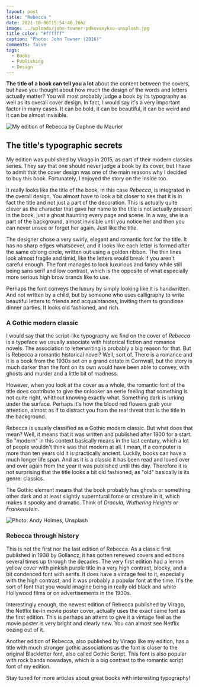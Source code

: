 ```yaml
---
layout: post
title: "Rebecca "
date: 2021-10-06T15:54:46.266Z
image: ../uploads/john-towner-pdkovuxykxu-unsplash.jpg
title_color: "#ffffff"
caption: "Photo: John Towner (2016)"
comments: false
tags:
  - Books
  - Publishing
  - Design
---
```

**The title of a book can tell you a lot** about the content between the covers, but have you thought about how much the design of the words and letters actually matter? You will most probably judge a book by its typography as well as its overall cover design. In fact, I would say it's a very important factor in many cases. It can be bold, it can be beautiful, it can be weird and it can be almost invisible. 

![My edition of Rebecca by Daphne du Maurier](../uploads/img_2384.jpg "My copy of Rebecca by Daphne du Maurier")

## The title's typographic secrets

My edition was published by Virago in 2015, as part of their modern classics series. They say that one should never judge a book by its cover, but I have to admit that the cover design was one of the main reasons why I decided to buy this book. Fortunately, I enjoyed the story on the inside too. 

It really looks like the title of the book, in this case *Rebecca*, is integrated in the overall design. You almost have to look a bit closer to see that it is in fact the title and not just a part of the decoration. This is actually quite clever as the character that gave her name to the title is not actually present in the book, just a ghost haunting every page and scene. In a way, she is a part of the background, almost invisible until you notice her and then you can never unsee or forget her again. Just like the title. 

The designer chose a very swirly, elegant and romantic font for the title. It has no sharp edges whatsoever, and it looks like each letter is formed after the same oblong circle, written out using a golden ribbon. The thin lines look almost fragile and timid, like the letters would break if you aren't careful enough. The font manages to look luxurious and fancy while still being sans serif and low contrast, which is the opposite of what especially more serious high brow brands like to use. 

Perhaps the font conveys the luxury by simply looking like it is handwritten. And not written by a child, but by someone who uses calligraphy to write beautiful letters to friends and acquaintances, inviting them to grandiose dinner parties. It looks old fashioned, and rich. 



### A Gothic modern classic

I would say that the script-like typography we find on the cover of *Rebecca* is a typeface we usually associate with historical fiction and romance novels. The association to letterwriting is probably a big reason for that. But is Rebecca a romantic historical novel? Well, sort of. There is a romance and it is a book from the 1930s set on a grand estate in Cornwall, but the story is much darker than the font on its own would have been able to convey, with ghosts and murder and a little bit of madness. 

However, when you look at the cover as a whole, the romantic font of the title does contribute to give the onlooker an eerie feeling that something is not quite right, whithout knowing exactly what. Something dark is lurking under the surface. Perhaps it's how the blood red flowers grab your attention, almost as if to distract you from the real threat that is the title in the background. 

Rebecca is usually classified as a Gothic modern classic. But what does that mean? Well, it means that it was written and published after 1900 for a start. So "modern" in this context basically means in the last century, which a lot of people wouldn't think was that modern at all. I mean, if a computer is more than ten years old it is practically ancient. Luckily, books can have a much longer life span. And as it is a classic it has been read and loved over and over again from the year it was published until this day. Therefore it is not surprising that the title looks a bit old fashioned, as "old" basically is its genre: classics. 

The Gothic element means that the book probably has ghosts or something other dark and at least slightly superntural force or creature in it, which makes it spooky and dramatic. Think of *Dracula*, *Wuthering Heights* or *Frankenstein*. 

![](../uploads/andy-holmes-y0fka3w4epc-unsplash.jpg "Photo: Andy Holmes, Unsplash")

### Rebecca through history

This is not the first nor the last edition of Rebecca. As a classic first published in 1938 by Gollancz, it has gotten renewed covers and editions several times up through the decades. The very first edition had a lemon yellow cover with pinkish purple title in a very high contrast, blocky, and a bit condenced font with serifs. It does have a vintage feel to it, especially with the high contrast, and it was probably a popular font at the time. It's the sort of font that you would imagine being in really old black and white Hollywood films or on advertisements in the 1930s. 

Interestingly enough, the newest edition of Rebecca published by Virago, the Netflix tie-in movie poster cover, actually uses the exact same font as the first edition. This is perhaps an attemt to give it a vintage feel as the movie poster is very bright and clearly new. You can almost see Netflix oozing out of it. 

Another edition of Rebecca, also published by Virago like my edition, has a title with much stronger gothic associations as the font is closer to the original Blackletter font, also called Gothic Script. This font is also popular with rock bands nowadays, which is a big contrast to the romantic script font of my edition. 

Stay tuned for more articles about great books with interesting typography!